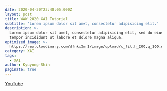 ```yaml
---
date: 2020-04-30T23:48:05.000Z
layout: post
title: WWW 2020 XAI Tutorial
subtitle: 'Lorem ipsum dolor sit amet, consectetur adipisicing elit.'
description: >-
  Lorem ipsum dolor sit amet, consectetur adipisicing elit, sed do eiusmod
  tempor incididunt ut labore et dolore magna aliqua.
optimized_image: >-
  https://res.cloudinary.com/dfnkx5mr1/image/upload/c_fit,h_200,q_100,w_380/v1602312960/post_img/banners-6_pci7fb.jpg
category: XAI
tags:
  - XAI
author: Kyuyong-Shin
paginate: true
---
```


[YouTube](https://youtu.be/TUaM38snoPc)